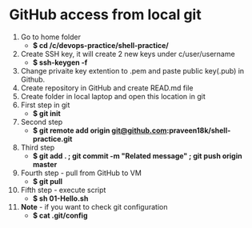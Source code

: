 # GitHub access from local git
01. Go to home folder
    - **$ cd /c/devops-practice/shell-practice/** 
02. Create SSH key, it will create 2 new keys under c/user/username
    - **$ ssh-keygen -f <keyname>**
03. Change privaite key extention to .pem and paste public key(.pub) in Github.
04. Create repository in GitHub and create READ.md file
05. Create folder in local laptop and open this location in git
06. First step in git 
    - **$ git init**
07. Second step 
    - **$ git remote add origin git@github.com:praveen18k/shell-practice.git**
08. Third step 
    - **$ git add . ; git commit -m "Related message" ; git push origin master** 
09. Fourth step - pull from GitHub to VM
    - **$ git pull**
10. Fifth step - execute script
    - **$ sh 01-Hello.sh**
11. **Note** - if you want to check git configuration
    - **$ cat .git/config**







